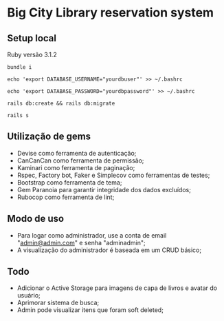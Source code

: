 # Big City Library reservation system

## Setup local

Ruby versão 3.1.2

`bundle i`

`echo 'export DATABASE_USERNAME="yourdbuser"' >> ~/.bashrc`

`echo 'export DATABASE_PASSWORD="yourdbpassword"' >> ~/.bashrc`

`rails db:create && rails db:migrate`

`rails s`

## Utilização de gems

 - Devise como ferramenta de autenticação;
 - CanCanCan como ferramenta de permissão;
 - Kaminari como ferramenta de paginação;
 - Rspec, Factory bot, Faker e Simplecov como ferramentas de testes;
 - Bootstrap como ferramenta de tema;
 - Gem Paranoia para garantir integridade dos dados excluídos;
 - Rubocop como ferramenta de lint;

## Modo de uso

 - Para logar como administrador, use a conta de email "admin@admin.com" e senha "adminadmin";
 - A visualização do administrador é baseada em um CRUD básico;
 
 ## Todo

 - Adicionar o Active Storage para imagens de capa de livros e avatar do usuário;
 - Aprimorar sistema de busca;
 - Admin pode visualizar itens que foram soft deleted;
